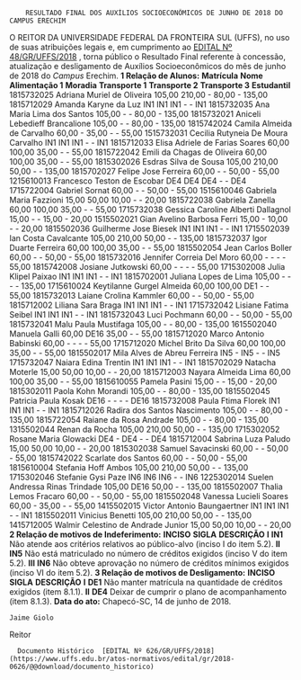         RESULTADO FINAL DOS AUXÍLIOS SOCIOECONÔMICOS DE JUNHO DE 2018 DO CAMPUS ERECHIM  

 O REITOR DA UNIVERSIDADE FEDERAL DA FRONTEIRA SUL (UFFS), no uso de suas atribuições legais e, em cumprimento ao [EDITAL Nº 48/GR/UFFS/2018](https://www.uffs.edu.br/atos-normativos/edital/gr/2018-0048)  , torna público o Resultado Final referente à concessão, atualização e desligamento de Auxílios Socioeconômicos do mês de junho de 2018 do *Campus* Erechim.  **1 Relação de Alunos:**      **Matrícula**    **Nome**    **Alimentação 1**    **Moradia**    **Transporte 1**    **Transporte 2**    **Transporte 3**    **Estudantil**      1815732025   Adriana Muriel de Oliveira   105,00   210,00   -   80,00   -   135,00     1815712029   Amanda Karyne da Luz   IN1   IN1   IN1   -   -   IN1     1815732035   Ana Maria Lima dos Santos   105,00   -   -   80,00   -   135,00     1815732021   Aniceli Lebedieff Brancalione   105,00   -   -   80,00   -   135,00     1815742024   Camila Almeida de Carvalho   60,00   -   35,00   -   -   55,00     1515732031   Cecilia Rutyneia De Moura Carvalho   IN1   IN1   IN1   -   -   IN1     1815712033   Elisa Adriele de Farias Soares   60,00   100,00   35,00   -   -   55,00     1815722042   Emili da Chagas de Oliveira   60,00   100,00   35,00   -   -   55,00     1815302026   Esdras Silva de Sousa   105,00   210,00   50,00   -   -   135,00     1815702027   Felipe Jose Ferreira   60,00   -   -   50,00   -   55,00     1215610013   Francesco Teston de Escobar   DE4   DE4   DE4   -   -   DE4     1715722004   Gabriel Sornat   60,00   -   -   50,00   -   55,00     1515610046   Gabriela Maria Fazzioni   15,00   50,00   10,00   -   -   20,00     1815722038   Gabriela Zanella   60,00   100,00   35,00   -   -   55,00     1715732038   Gessica Caroline Alberti Dallagnol   15,00   -   -   15,00   -   20,00     1515502021   Gian Avelino Barbosa Ferri   15,00   -   10,00   -   -   20,00     1815502036   Guilherme Jose Biesek   IN1   IN1   IN1   -   -   IN1     1715502039   Ian Costa Cavalcante   105,00   210,00   50,00   -   -   135,00     1815732037   Igor Duarte Ferreira   60,00   100,00   35,00   -   -   55,00     1815502054   Jean Carlos Boller   60,00   -   -   50,00   -   55,00     1815732016   Jennifer Correia Del Moro   60,00   -   -   -   -   55,00     1815742008   Josiane Jutkowski   60,00   -   -   -   -   55,00     1715302008   Julia Klipel Paixao   IN1   IN1   IN1   -   -   IN1     1815702001   Juliana Lopes de Lima   105,00   -   -   -   -   135,00     1715610024   Keytilanne Gurgel Almeida   60,00   100,00   DE1   -   -   55,00     1815732013   Laiane Crolina Kammler   60,00   -   -   50,00   -   55,00     1815712002   Liliana Sara Braga   IN1   IN1   IN1   -   -   IN1     1715732042   Lisiane Fatima Seibel   IN1   IN1   IN1   -   -   IN1     1815732043   Luci Pochmann   60,00   -   -   50,00   -   55,00     1815732041   Malu Paula Mustifaga   105,00   -   -   80,00   -   135,00     1615502040   Manuela Galli   60,00   DE16   35,00   -   -   55,00     1815712020   Marco Antonio Babinski   60,00   -   -   -   -   55,00     1715712020   Michel Brito Da Silva   60,00   100,00   35,00   -   -   55,00     1815502017   Mila Alves de Abreu Ferreira   IN5   -   IN5   -   -   IN5     1715732047   Naiara Edina Trentin   IN1   IN1   IN1   -   -   IN1     1815702029   Natacha Moterle   15,00   50,00   10,00   -   -   20,00     1815712003   Nayara Almeida Lima   60,00   100,00   35,00   -   -   55,00     1815610055   Pamela Pasini   15,00   -   -   15,00   -   20,00     1815302011   Paola Kohn Morandi   105,00   -   -   80,00   -   135,00     1815502045   Patricia Paula Kosak   DE16   -   -   -   -   DE16     1815732008   Paula Ftima Florek   IN1   IN1   IN1   -   -   IN1     1815712026   Radira dos Santos Nascimento   105,00   -   -   80,00   -   135,00     1815722054   Raiane da Rosa Andrade   105,00   -   -   80,00   -   135,00     1315502044   Renan da Rocha   105,00   210,00   50,00   -   -   135,00     1715302052   Rosane Maria Glowacki   DE4   -   DE4   -   -   DE4     1815712004   Sabrina Luza Paludo   15,00   50,00   10,00   -   -   20,00     1815302038   Samuel Savacinski   60,00   -   -   50,00   -   55,00     1815742022   Scarlate dos Santos   60,00   -   -   50,00   -   55,00     1815610004   Stefania Hoff Ambos   105,00   210,00   50,00   -   -   135,00     1715302046   Stefanie Gysi Paze   IN6   IN6   IN6   -   -   IN6     1225302014   Suelen Andressa Rinas Trindade   105,00   DE16   50,00   -   -   135,00     1815502007   Thalia Lemos Fracaro   60,00   -   -   50,00   -   55,00     1815502048   Vanessa Lucieli Soares   60,00   -   35,00   -   -   55,00     1415502015   Victor Antonio Baungaertner   IN1   IN1   IN1   -   -   IN1     1815502011   Vinicius Benetti   105,00   210,00   50,00   -   -   135,00     1415712005   Walmir Celestino de Andrade Junior   15,00   50,00   10,00   -   -   20,00      **2 Relação de motivos de Indeferimento:**      **INCISO**    **SIGLA**    **DESCRIÇÃO**      **I**    **IN1**    Não atende aos critérios relativos ao público-alvo (inciso I do item 5.2).     **II**    **IN5**    Não está matriculado no número de créditos exigidos (inciso V do item 5.2).     **III**    **IN6**    Não obteve aprovação no número de créditos mínimos exigidos (inciso VI do item 5.2).      **3 Relação de motivos de Desligamento:**      **INCISO**    **SIGLA**    **DESCRIÇÃO**      **I**    **DE1**    Não manter matrícula na quantidade de créditos exigidos (item 8.1.1).     **II**    **DE4**    Deixar de cumprir o plano de acompanhamento (item 8.1.3).          **Data do ato:** Chapecó-SC, 14 de junho de 2018.   
 

    Jaime Giolo   
 Reitor 

      Documento Histórico  [EDITAL Nº 626/GR/UFFS/2018](https://www.uffs.edu.br/atos-normativos/edital/gr/2018-0626/@@download/documento_historico)     
      
